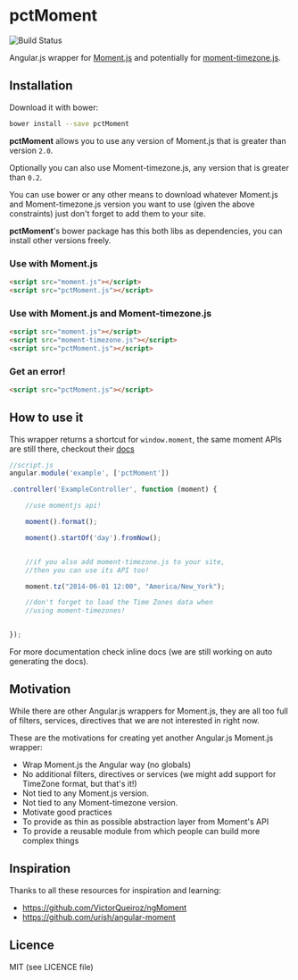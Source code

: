 pctMoment
=========

![Build Status](https://travis-ci.org/percona/pctMoment.svg?branch=master)

Angular.js wrapper for [Moment.js](http://momentjs.com) and potentially for
[moment-timezone.js](http://momentjs.com/timezone).



## Installation

Download it with bower:

```sh
bower install --save pctMoment
```


**pctMoment** allows you to use any version of Moment.js
that is greater than version `2.0`.

Optionally you can also use Moment-timezone.js, 
any version that is greater than `0.2`.

You can use bower or any other means to download whatever Moment.js
and Moment-timezone.js version you want to use (given the above constraints) 
just don't forget to add them to your site.

**pctMoment**'s bower package has this both libs as dependencies,
you can install other versions freely.

### Use with Moment.js
```html
<script src="moment.js"></script>
<script src="pctMoment.js"></script>
```

### Use with Moment.js and Moment-timezone.js
```html
<script src="moment.js"></script>
<script src="moment-timezone.js"></script>
<script src="pctMoment.js"></script>
```
 
### Get an error!
```html
<script src="pctMoment.js"></script>
```
 



## How to use it

This wrapper returns a shortcut for `window.moment`, the same
moment APIs are still there, checkout their [docs](http://momentjs.com)
 

```javascript
//script.js
angular.module('example', ['pctMoment'])

.controller('ExampleController', function (moment) {

    //use momentjs api!

    moment().format();

    moment().startOf('day').fromNow();


    //if you also add moment-timezone.js to your site,
    //then you can use its API too!

    moment.tz("2014-06-01 12:00", "America/New_York");

    //don't forget to load the Time Zones data when
    //using moment-timezones!


});
```


For more documentation check inline docs (we are still working on
auto generating the docs).


## Motivation

While there are other Angular.js wrappers for Moment.js,
they are all too full of filters, services, directives that
we are not interested in right now.

These are the motivations for creating yet another Angular.js Moment.js wrapper:

- Wrap Moment.js the Angular way (no globals)
- No additional filters, directives or services (we might add support for TimeZone format, but that's it!)
- Not tied to any Moment.js version.
- Not tied to any Moment-timezone version.
- Motivate good practices
- To provide as thin as possible abstraction layer from Moment's API
- To provide a reusable module from which people can build more complex things


## Inspiration

Thanks to all these resources for inspiration and learning:

- https://github.com/VictorQueiroz/ngMoment
- https://github.com/urish/angular-moment

## Licence

MIT (see LICENCE file)
